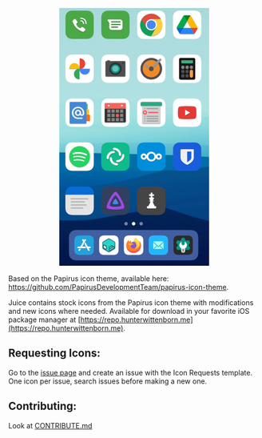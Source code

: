 <p align="center">
  <img src="https://raw.githubusercontent.com/hwittenborn/Juice/main/juice-demo-image.jpeg" alt="preview"/>
</p>

Based on the Papirus icon theme, available here: https://github.com/PapirusDevelopmentTeam/papirus-icon-theme.

Juice contains stock icons from the Papirus icon theme with modifications and new icons where needed.
Available for download in your favorite iOS package manager at [https://repo.hunterwittenborn.me](https://repo.hunterwittenborn.me).


**Requesting Icons:**
--
Go to the [issue page](https://github.com/hwittenborn/Juice/issues) and create an issue with the Icon Requests template. One icon per issue, search issues before making a new one.

**Contributing:**
--
Look at [CONTRIBUTE.md](https://github.com/hwittenborn/Juice/blob/main/CONTRIBUTE.md)
